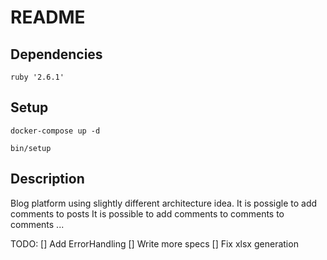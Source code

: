 # README

## Dependencies

`ruby '2.6.1'`

## Setup

`docker-compose up -d`

`bin/setup`

## Description
Blog platform using slightly different architecture idea.
It is possigle to add comments to posts
It is possible to add comments to comments to comments ...

TODO:
[] Add ErrorHandling
[] Write more specs
[] Fix xlsx generation
